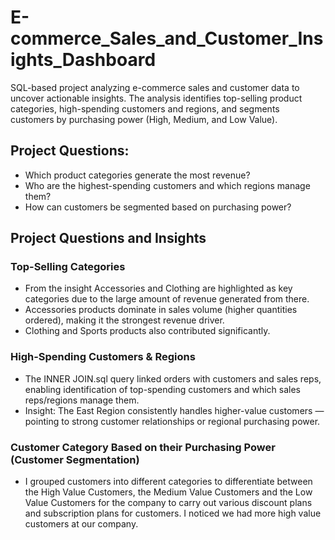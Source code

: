 # E-commerce_Sales_and_Customer_Insights_Dashboard
SQL-based project analyzing e-commerce sales and customer data to uncover actionable insights. The analysis identifies top-selling product categories, high-spending customers and regions, and segments customers by purchasing power (High, Medium, and Low Value).

## Project Questions:
- Which product categories generate the most revenue?
- Who are the highest-spending customers and which regions manage them?
- How can customers be segmented based on purchasing power?

## Project Questions and Insights

### Top-Selling Categories

* From the insight Accessories  and Clothing are highlighted as key categories due to the large amount of revenue generated from there.
* Accessories products dominate in sales volume (higher quantities ordered), making it the strongest revenue driver.
* Clothing and Sports products also contributed significantly.

### High-Spending Customers & Regions

* The  INNER JOIN.sql query linked orders with customers and sales reps, enabling identification of top-spending customers and which sales reps/regions manage them.
* Insight: The East Region consistently handles higher-value customers — pointing to strong customer relationships or regional purchasing power.

### Customer Category Based on their Purchasing Power (Customer Segmentation)
 
* I grouped customers into different categories to differentiate between the High Value Customers, the Medium Value  Customers and the Low Value Customers for the company to carry out various discount plans and subscription plans  for customers. I noticed we had more high value customers at our company.
 

